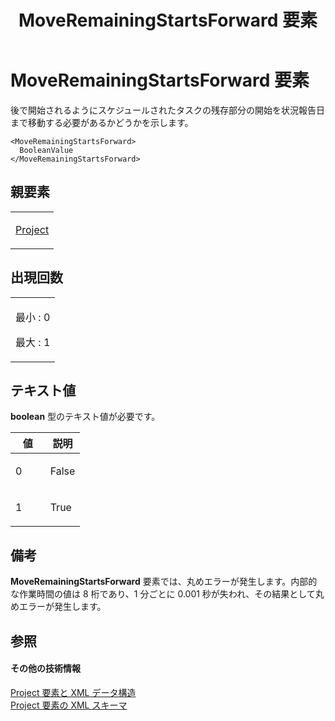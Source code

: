 ﻿---
title: MoveRemainingStartsForward 要素
TOCTitle: MoveRemainingStartsForward 要素
ms:assetid: 11e4beca-84b4-4594-83f0-99be5dc7a60a
ms:mtpsurl: https://msdn.microsoft.com/ja-jp/library/Bb968418(v=office.12)
ms:contentKeyID: 16731973
ms.date: 06/30/2008
mtps_version: v=office.12
ms.translationtype: HT
---

# MoveRemainingStartsForward 要素

後で開始されるようにスケジュールされたタスクの残存部分の開始を状況報告日まで移動する必要があるかどうかを示します。

    <MoveRemainingStartsForward>
      BooleanValue
    </MoveRemainingStartsForward>

## 親要素

<table>
<colgroup>
<col style="width: 100%" />
</colgroup>
<tbody>
<tr class="odd">
<td><p><a href="project-element.md">Project</a></p></td>
</tr>
</tbody>
</table>


## 出現回数


<table>
<colgroup>
<col style="width: 100%" />
</colgroup>
<tbody>
<tr class="odd">
<td><p>最小 : 0</p>
<p>最大 : 1</p></td>
</tr>
</tbody>
</table>


## テキスト値

**boolean** 型のテキスト値が必要です。

<table>
<colgroup>
<col style="width: 50%" />
<col style="width: 50%" />
</colgroup>
<thead>
<tr class="header">
<th>値</th>
<th>説明</th>
</tr>
</thead>
<tbody>
<tr class="odd">
<td><p>0</p></td>
<td><p>False</p></td>
</tr>
<tr class="even">
<td><p>1</p></td>
<td><p>True</p></td>
</tr>
</tbody>
</table>


## 備考

**MoveRemainingStartsForward** 要素では、丸めエラーが発生します。内部的な作業時間の値は 8 桁であり、1 分ごとに 0.001 秒が失われ、その結果として丸めエラーが発生します。

## 参照

#### その他の技術情報

[Project 要素と XML データ構造](project-elements-and-xml-structure.md)  
[Project 要素の XML スキーマ](xml-schema-for-the-project-element.md)


